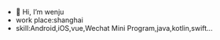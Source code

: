 - 👋 Hi, I’m wenju
- work place:shanghai
- skill:Android,iOS,vue,Wechat Mini Program,java,kotlin,swift...
